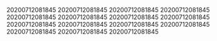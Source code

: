 20200712081845
20200712081845
20200712081845
20200712081845
20200712081845
20200712081845
20200712081845
20200712081845
20200712081845
20200712081845
20200712081845
20200712081845
20200712081845
20200712081845
20200712081845
